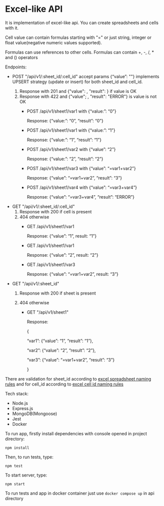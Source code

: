 # Excel-like API

It is implementation of excel-like api. You can create spreadsheets and cells with it. 

Cell value can contain formulas starting with "=" or just string, integer or float value(negative numeric values supported).

Formulas can use references to other cells. Formulas can contain +, -, /, * and () operators

Endpoints: 
+ POST "/api/v1/:sheet_id/:cell_id" accept params {“value”: "<some value>"} implements UPSERT strategy (update or insert) for both sheet_id and cell_id. 
    1. Response with 201 and {"value": <value in request>, "result": <result of value>} if value is OK
    2. Response with 422 and {"value"; <value in request>, "result": "ERROR"} is value is not OK
        - POST /api/v1/sheet1/var1 with {“value:”: “0”}
          
          Response: {“value:”: “0”, “result”: “0”}
        - POST /api/v1/sheet1/var1 with {“value:”: “1”}
          
          Response: {“value:”: “1”, “result”: “1”}
        - POST /api/v1/sheet1/var2 with {“value”: “2”}
          
          Response: {“value:”: “2”, “result”: “2”}
        - POST /api/v1/sheet1/var3 with {“value”: “=var1+var2”}
          
          Response: {“value”: “=var1+var2”, “result”: “3”}
        - POST /api/v1/sheet1/var4 with {“value”: “=var3+var4”}
          
          Response: {“value”: “=var3+var4”, “result”: “ERROR”}
+ GET "/api/v1/:sheet_id/:cell_id"
    1. Response with 200 if cell is present 
    2. 404 otherwise
        - GET /api/v1/sheet1/var1
          
          Response: {“value”: “1”, result: “1”}
        - GET /api/v1/sheet1/var1
          
          Response: {“value”: “2”, result: “2”}
        - GET /api/v1/sheet1/var3
          
          Response: {“value”: “=var1+var2”, result: “3”}
+ GET "/api/v1/:sheet_id"
    1. Response with 200 if sheet is present 
    2. 404 otherwise
       
        - GET "/api/v1/sheet1"
          
          Response:
          
          {
          
          “var1”: {“value”: “1”, “result”: “1”},
          
          “var2”: {“value”: “2”, “result”: “2”},
          
          “var3”: {“value”: “=var1+var2”, “result”: “3”}
          
          }



There are validation for sheet_id according to [excel spreadsheet naming rules](https://support.microsoft.com/en-us/office/rename-a-worksheet-3f1f7148-ee83-404d-8ef0-9ff99fbad1f9) and for cell_id according to [excel cell id naming rules](https://support.microsoft.com/en-au/office/names-in-formulas-fc2935f9-115d-4bef-a370-3aa8bb4c91f1)

Tech stack: 
+ Node.js
+ Express.js 
+ MongoDB(Mongoose)
+ Jest
+ Docker

To run app, firstly install dependencies with console opened in project directory: 

`npm install`

Then, to run tests, type: 

`npm test`

To start server, type: 

`npm start`

To run tests and app in docker container just use `docker compose up` in api directory
